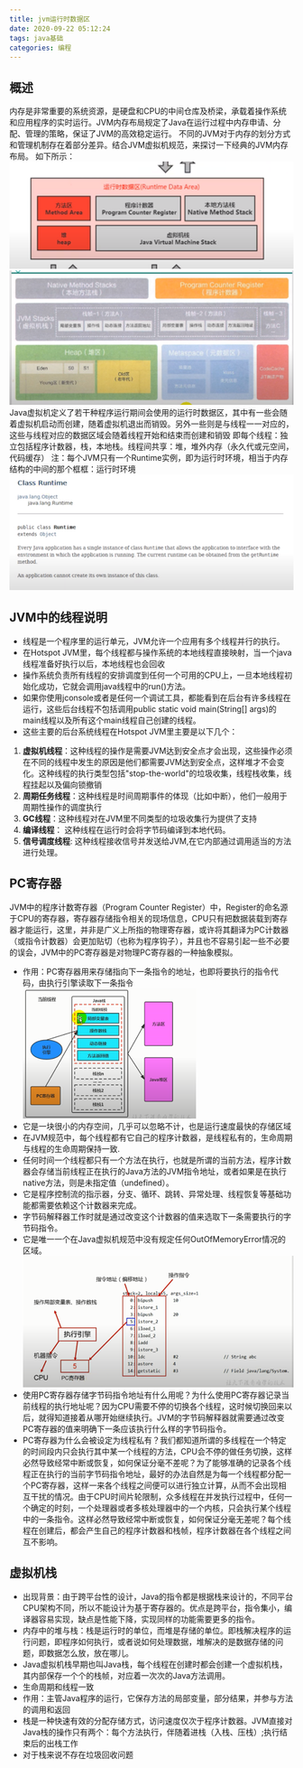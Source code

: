 ```yaml
---
title: jvm运行时数据区
date: 2020-09-22 05:12:24
tags: java基础
categories: 编程
---
```

## 概述
内存是非常重要的系统资源，是硬盘和CPU的中间仓库及桥梁，承载着操作系统和应用程序的实时运行。JVM内存布局规定了Java在运行过程中内存申请、分配、管理的策略，保证了JVM的高效稳定运行。
不同的JVM对于内存的划分方式和管理机制存在着部分差异。结合JVM虚拟机规范，来探讨一下经典的JVM内存布局。
如下所示：![图1](https://github.com/PayneZh/MarkDownPhotos/raw/master/res/%E8%BF%90%E8%A1%8C%E6%97%B6%E5%AD%90%E7%B3%BB%E7%BB%9F.jpg)
![图2](https://github.com/PayneZh/MarkDownPhotos/raw/master/res/%E8%BF%90%E8%A1%8C%E6%97%B6%E5%AD%90%E7%B3%BB%E7%BB%9F1.jpg)
Java虚拟机定义了若干种程序运行期间会使用的运行时数据区，其中有一些会随着虚拟机启动而创建，随着虚拟机退出而销毁。另外一些则是与线程一一对应的，这些与线程对应的数据区域会随着线程开始和结束而创建和销毁
即每个线程：独立包括程序计数器，栈，本地栈。线程间共享：堆，堆外内存（永久代或元空间，代码缓存）
注：每个JVM只有一个Runtime实例，即为运行时环境，相当于内存结构的中间的那个框框：运行时环境
![图3](https://github.com/PayneZh/MarkDownPhotos/raw/master/res/Class%20Runtime.jpg)

## JVM中的线程说明

- 线程是一个程序里的运行单元，JVM允许一个应用有多个线程并行的执行。
- 在Hotspot JVM里，每个线程都与操作系统的本地线程直接映射，当一个java线程准备好执行以后，本地线程也会回收
- 操作系统负责所有线程的安排调度到任何一个可用的CPU上，一旦本地线程初始化成功，它就会调用java线程中的run()方法。
- 如果你使用jconsole或者是任何一个调试工具，都能看到在后台有许多线程在运行，这些后台线程不包括调用public static void main(String[] args)的main线程以及所有这个main线程自己创建的线程。
- 这些主要的后台系统线程在Hotspot JVM里主要是以下几个：
1. **虚拟机线程**：这种线程的操作是需要JVM达到安全点才会出现，这些操作必须在不同的线程中发生的原因是他们都需要JVM达到安全点，这样堆才不会变化。这种线程的执行类型包括"stop-the-world"的垃圾收集，线程栈收集，线程挂起以及偏向锁撤销
2. **周期任务线程**：这种线程是时间周期事件的体现（比如中断），他们一般用于周期性操作的调度执行
3. **GC线程**：这种线程对在JVM里不同类型的垃圾收集行为提供了支持
4. **编译线程**： 这种线程在运行时会将字节码编译到本地代码。
5. **信号调度线程**: 这种线程接收信号并发送给JVM,在它内部通过调用适当的方法进行处理。

## PC寄存器
JVM中的程序计数寄存器（Program Counter Register）中，Register的命名源于CPU的寄存器，寄存器存储指令相关的现场信息，CPU只有把数据装载到寄存器才能运行，这里，并非是广义上所指的物理寄存器，或许将其翻译为PC计数器（或指令计数器）会更加贴切（也称为程序钩子），并且也不容易引起一些不必要的误会，JVM中的PC寄存器是对物理PC寄存器的一种抽象模拟。

- 作用：PC寄存器用来存储指向下一条指令的地址，也即将要执行的指令代码，由执行引擎读取下一条指令![图4](https://github.com/PayneZh/MarkDownPhotos/raw/master/res/pc%E5%AF%84%E5%AD%98%E5%99%A8.jpg)
- 它是一块很小的内存空间，几乎可以忽略不计，也是运行速度最快的存储区域
- 在JVM规范中，每个线程都有它自己的程序计数器，是线程私有的，生命周期与线程的生命周期保持一致.
- 任何时间一个线程都只有一个方法在执行，也就是所谓的当前方法，程序计数器会存储当前线程正在执行的Java方法的JVM指令地址，或者如果是在执行native方法，则是未指定值（undefined）。
- 它是程序控制流的指示器，分支、循环、跳转、异常处理、线程恢复等基础功能都需要依赖这个计数器来完成。
- 字节码解释器工作时就是通过改变这个计数器的值来选取下一条需要执行的字节码指令。
- 它是唯一一个在Java虚拟机规范中没有规定任何OutOfMemoryError情况的区域。![图5](https://github.com/PayneZh/MarkDownPhotos/raw/master/res/pc%E5%AF%84%E5%AD%98%E5%99%A8%E5%8F%8D%E7%BC%96%E8%AF%91%E5%9B%BE%E8%A7%A3.jpg)
- 使用PC寄存器存储字节码指令地址有什么用呢？为什么使用PC寄存器记录当前线程的执行地址呢？因为CPU需要不停的切换各个线程，这时候切换回来以后，就得知道接着从哪开始继续执行。JVM的字节码解释器就需要通过改变PC寄存器的值来明确下一条应该执行什么样的字节码指令。
- PC寄存器为什么会被设定为线程私有？我们都知道所谓的多线程在一个特定的时间段内只会执行其中某一个线程的方法，CPU会不停的做任务切换，这样必然导致经常中断或恢复，如何保证分毫不差呢？为了能够准确的记录各个线程正在执行的当前字节码指令地址，最好的办法自然是为每一个线程都分配一个PC寄存器，这样一来各个线程之间便可以进行独立计算，从而不会出现相互干扰的情况。由于CPU时间片轮限制，众多线程在并发执行过程中，任何一个确定的时刻，一个处理器或者多核处理器中的一个内核，只会执行某个线程中的一条指令。这样必然导致经常中断或恢复，如何保证分毫无差呢？每个线程在创建后，都会产生自己的程序计数器和栈帧，程序计数器在各个线程之间互不影响。

## 虚拟机栈

- 出现背景：由于跨平台性的设计，Java的指令都是根据栈来设计的，不同平台CPU架构不同，所以不能设计为基于寄存器的。优点是跨平台，指令集小，编译器容易实现，缺点是性能下降，实现同样的功能需要更多的指令。
- 内存中的堆与栈：栈是运行时的单位，而堆是存储的单位。即栈解决程序的运行问题，即程序如何执行，或者说如何处理数据，堆解决的是数据存储的问题，即数据怎么放，放在哪儿。
- Java虚拟机栈早期也叫Java栈，每个线程在创建时都会创建一个虚拟机栈，其内部保存一个个的栈帧，对应着一次次的Java方法调用。
- 生命周期和线程一致
- 作用：主管Java程序的运行，它保存方法的局部变量，部分结果，并参与方法的调用和返回
- 栈是一种快速有效的分配存储方式，访问速度仅次于程序计数器。JVM直接对Java栈的操作只有两个：每个方法执行，伴随着进栈（入栈、压栈）;执行结束后的出栈工作
- 对于栈来说不存在垃圾回收问题